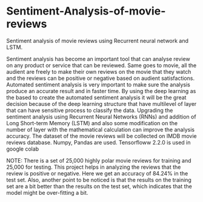# Sentiment-Analysis-of-movie-reviews
Sentiment analysis of movie reviews using Recurrent neural network and LSTM.

Sentiment analysis has become an important tool that can analyse review on any product or 
service that can be reviewed. Same goes to movie, all the audient are freely to make their own 
reviews on the movie that they watch and the reviews can be positive or negative based on 
audient satisfactions. Automated sentiment analysis is very important to make sure the analysis 
produce an accurate result and in faster time. By using the deep learning as the based to create 
the automated sentiment analysis it will be the great decision because of the deep learning 
structure that have multilevel of layer that can have sensitive process to classify the data. 
Upgrading the sentiment analysis using Recurrent Neural Networks (RNNs) and addition of 
Long Short-term Memory (LSTM) and also some modification on the number of layer with the 
mathematical calculation can improve the analysis accuracy. The dataset of the movie reviews 
will be collected on IMDB movie reviews database.
Numpy, Pandas are used.
Tensorfloww 2.2.0 is used in google colab

NOTE:
There is a set of 25,000 highly polar movie reviews for training and 25,000 for testing. This project helps in analyzing the reviews that the review is positive or negative.
Here we get an accuracy of 84.24% in the test set.
Also, another point to be noticed is that the results on the training set are a bit better than the results on the test set, which indicates that the model might be over-fitting a bit.

